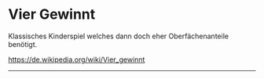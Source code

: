 # Vier Gewinnt

Klassisches Kinderspiel welches dann doch eher Oberfächenanteile benötigt.

https://de.wikipedia.org/wiki/Vier_gewinnt

---
